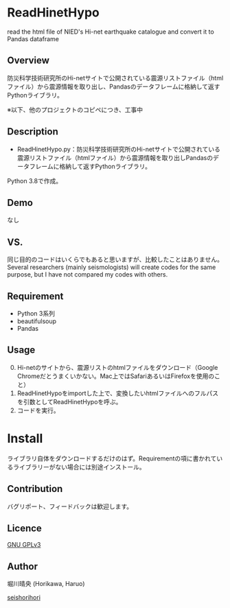 # ReadHinetHypo
read the html file of NIED's Hi-net earthquake catalogue and convert it to Pandas dataframe

## Overview
防災科学技術研究所のHi-netサイトで公開されている震源リストファイル（htmlファイル）から震源情報を取り出し、Pandasのデータフレームに格納して返すPythonライブラリ。

※以下、他のプロジェクトのコピペにつき、工事中

## Description
* ReadHinetHypo.py：防災科学技術研究所のHi-netサイトで公開されている震源リストファイル（htmlファイル）から震源情報を取り出しPandasのデータフレームに格納して返すPythonライブラリ。

Python 3.8で作成。

## Demo
なし

## VS. 
同じ目的のコードはいくらでもあると思いますが、比較したことはありません。
Several researchers (mainly seismologists) will create codes for the same purpose, but I have not compared my codes with others.  

## Requirement
* Python 3系列
* beautifulsoup
* Pandas

## Usage
0. Hi-netのサイトから、震源リストのhtmlファイルをダウンロード（Google Chromeだとうまくいかない。Mac上ではSafariあるいはFirefoxを使用のこと）
1. ReadHinetHypoをimportした上で、変換したいhtmlファイルへのフルパスを引数としてReadHinetHypoを呼ぶ。
3. コードを実行。

# Install
ライブラリ自体をダウンロードするだけのはず。Requirementの項に書かれているライブラリーがない場合には別途インストール。

## Contribution
バグリポート、フィードバックは歓迎します。

## Licence
[GNU GPLv3](https://choosealicense.com/licenses/gpl-3.0/)

## Author
堀川晴央 (Horikawa, Haruo)

[seishorihori](https://github.com/seishorihori)
